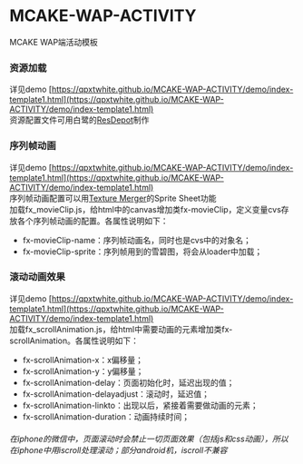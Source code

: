 # MCAKE-WAP-ACTIVITY
MCAKE WAP端活动模板
### 资源加载
详见demo [https://qpxtwhite.github.io/MCAKE-WAP-ACTIVITY/demo/index-template1.html](https://qpxtwhite.github.io/MCAKE-WAP-ACTIVITY/demo/index-template1.html)<br>
资源配置文件可用白鹭的[ResDepot](http://www.egret.com/products/others.html#res-depot)制作
### 序列帧动画
详见demo [https://qpxtwhite.github.io/MCAKE-WAP-ACTIVITY/demo/index-template1.html](https://qpxtwhite.github.io/MCAKE-WAP-ACTIVITY/demo/index-template1.html)<br>
序列帧动画配置可以用[Texture Merger](http://www.egret.com/products/others.html#egret-texture)的Sprite Sheet功能<br>
加载fx_movieClip.js，给html中的canvas增加类fx-movieClip，定义变量cvs存放各个序列帧动画的配置。各属性说明如下：
* fx-movieClip-name：序列帧动画名，同时也是cvs中的对象名；
* fx-movieClip-sprite：序列帧用到的雪碧图，将会从loader中加载；
### 滚动动画效果
详见demo [https://qpxtwhite.github.io/MCAKE-WAP-ACTIVITY/demo/index-template1.html](https://qpxtwhite.github.io/MCAKE-WAP-ACTIVITY/demo/index-template1.html)<br>
加载fx_scrollAnimation.js，给html中需要动画的元素增加类fx-scrollAnimation。各属性说明如下：
* fx-scrollAnimation-x：x偏移量；
* fx-scrollAnimation-y：y偏移量；
* fx-scrollAnimation-delay：页面初始化时，延迟出现的值；
* fx-scrollAnimation-delayadjust：滚动时，延迟值；
* fx-scrollAnimation-linkto：出现以后，紧接着需要做动画的元素；
* fx-scrollAnimation-duration：动画持续时间；
###### 在iphone的微信中，页面滚动时会禁止一切页面效果（包括js和css动画），所以在iphone中用iscroll处理滚动；部分android机，iscroll不兼容
